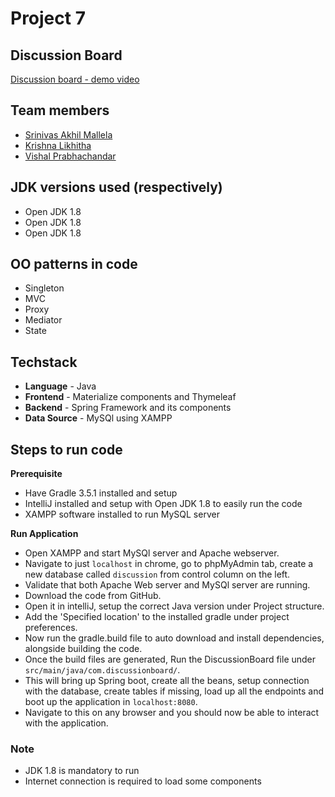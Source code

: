# Project 7

## Discussion Board

[Discussion board - demo video](https://youtu.be/bCqB5F68KEw)


## Team members

- [Srinivas Akhil Mallela](https://github.com/akhil77)
- [Krishna Likhitha](https://github.com/likhitha04)
- [Vishal Prabhachandar](https://github.com/vishalprabha)

## JDK versions used (respectively)

- Open JDK 1.8
- Open JDK 1.8
- Open JDK 1.8


## OO patterns in code

- Singleton
- MVC
- Proxy
- Mediator
- State

## Techstack

- **Language** - Java
- **Frontend** - Materialize components and Thymeleaf
- **Backend** - Spring Framework and its components
- **Data Source** - MySQl using XAMPP


## Steps to run code

**Prerequisite**
- Have Gradle 3.5.1 installed and setup
- IntelliJ installed and setup with Open JDK 1.8 to easily run the code
- XAMPP software installed to run MySQL server

**Run Application**
- Open XAMPP and start MySQl server and Apache webserver.
- Navigate to just ```localhost``` in chrome, go to phpMyAdmin tab, create a new database called ```discussion``` from control column on the left.
- Validate that both Apache Web server and MySQl server are running.
- Download the code from GitHub.
- Open it in intelliJ, setup the correct Java version under Project structure.
- Add the 'Specified location' to the installed gradle under project preferences.
- Now run the gradle.build file to auto download and install dependencies, alongside building the code.
- Once the build files are generated, Run the DiscussionBoard file under ```src/main/java/com.discussionboard/```.
- This will bring up Spring boot, create all the beans, setup connection with the database, create tables if missing, load up all the endpoints and boot up the application in ```localhost:8080```.
- Navigate to this on any browser and you should now be able to interact with the application.


### Note

- JDK 1.8 is mandatory to run
- Internet connection is required to load some components

